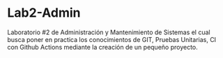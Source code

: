 # Lab2-Admin
Laboratorio #2 de Administración y Mantenimiento de Sistemas el cual busca poner en practica los conocimientos de GIT, Pruebas Unitarias, CI con Github Actions mediante la creación de un pequeño proyecto.
